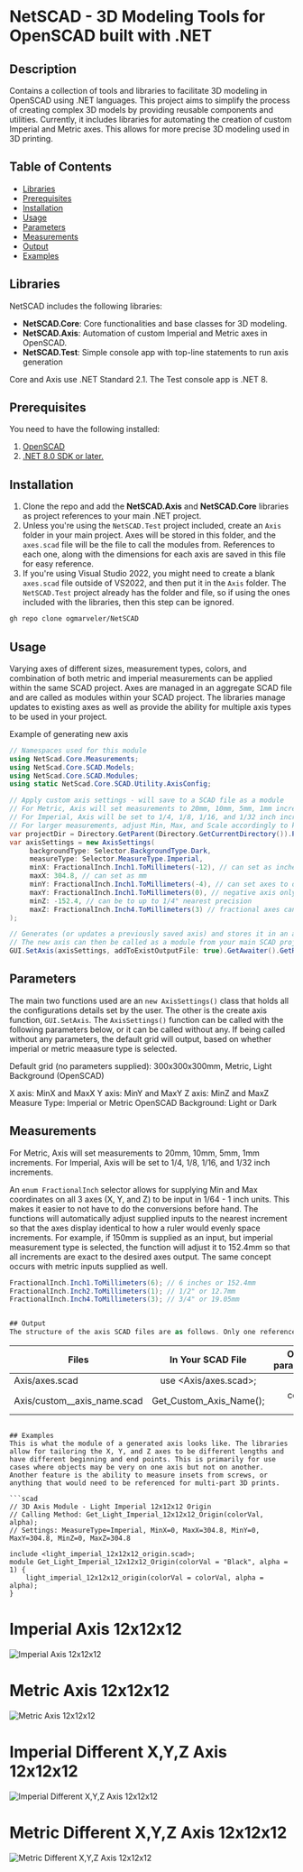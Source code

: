 # NetSCAD - 3D Modeling Tools for OpenSCAD built with .NET

## Description
Contains a collection of tools and libraries to facilitate 3D modeling in OpenSCAD using .NET languages. This project aims to simplify the process of creating complex 3D models by providing reusable components and utilities. Currently, it includes libraries for automating the creation of custom Imperial and Metric axes. This allows for more precise 3D modeling used in 3D printing.

## Table of Contents
- [Libraries](#libraries)
- [Prerequisites](#prerequisites)
- [Installation](#installation)
- [Usage](#usage)
- [Parameters](#parameters)
- [Measurements](#measurements)
- [Output](#output)
- [Examples](#examples)

## Libraries
NetSCAD includes the following libraries:
- **NetSCAD.Core**: Core functionalities and base classes for 3D modeling.
- **NetSCAD.Axis**: Automation of custom Imperial and Metric axes in OpenSCAD.
- **NetSCAD.Test**: Simple console app with top-line statements to run axis generation

Core and Axis use .NET Standard 2.1. The Test console app is .NET 8.

## Prerequisites
You need to have the following installed: 

1. [OpenSCAD](https://openscad.org/downloads.html)
2. [.NET 8.0 SDK or later.](https://dotnet.microsoft.com/en-us/download)

## Installation
1. Clone the repo and add the **NetSCAD.Axis** and **NetSCAD.Core** libraries as project references to your main .NET project.
2. Unless you're using the ``NetSCAD.Test`` project included, create an ``Axis`` folder in your main project. Axes will be stored in this folder, and the ``axes.scad`` file will be the file to call the modules from. References to each one, along with the dimensions for each axis are saved in this file for easy reference.
3. If you're using Visual Studio 2022, you might need to create a blank ``axes.scad`` file outside of VS2022, and then put it in the ``Axis`` folder. The ``NetSCAD.Test`` project already has the folder and file, so if using the ones included with the libraries, then this step can be ignored.

```bash
gh repo clone ogmarveler/NetSCAD
```

## Usage
Varying axes of different sizes, measurement types, colors, and combination of both metric and imperial measurements can be applied within the same SCAD project. Axes are managed in an aggregate SCAD file and are called as modules within your SCAD project. The libraries manage updates to existing axes as well as provide the ability for multiple axis types to be used in your project.

Example of generating new axis
```csharp
// Namespaces used for this module
using NetScad.Core.Measurements;
using NetScad.Core.SCAD.Models;
using NetScad.Core.SCAD.Modules;
using static NetScad.Core.SCAD.Utility.AxisConfig;

// Apply custom axis settings - will save to a SCAD file as a module
// For Metric, Axis will set measurements to 20mm, 10mm, 5mm, 1mm increments.
// For Imperial, Axis will be set to 1/4, 1/8, 1/16, and 1/32 inch increments.
// For larger measurements, adjust Min, Max, and Scale accordingly to keep axis readable.
var projectDir = Directory.GetParent(Directory.GetCurrentDirectory()).Parent.Parent.FullName;
var axisSettings = new AxisSettings(
     backgroundType: Selector.BackgroundType.Dark,
     measureType: Selector.MeasureType.Imperial,
     minX: FractionalInch.Inch1.ToMillimeters(-12), // can set as inches
     maxX: 304.8, // can set as mm
     minY: FractionalInch.Inch1.ToMillimeters(-4), // can set axes to different lengths
     maxY: FractionalInch.Inch1.ToMillimeters(0), // negative axis only can be applied (insets, etc.)
     minZ: -152.4, // can be to up to 1/4" nearest precision
     maxZ: FractionalInch.Inch4.ToMillimeters(3) // fractional axes can be used (3/4")
);

// Generates (or updates a previously saved axis) and stores it in an aggregate axes file
// The new axis can then be called as a module from your main SCAD project file
GUI.SetAxis(axisSettings, addToExistOutputFile: true).GetAwaiter().GetResult();
```

## Parameters
The main two functions used are an ``new AxisSettings()`` class that holds all the configurations details set by the user. The other is the create axis function, ``GUI.SetAxis``. The ``AxisSettings()`` function can be called with the following parameters below, or it can be called without any. If being called without any parameters, the default grid will output, based on whether imperial or metric meaasure type is selected.

Default grid (no parameters supplied): 300x300x300mm, Metric, Light Background (OpenSCAD)

X axis: MinX and MaxX
Y axis: MinY and MaxY
Z axis: MinZ and MaxZ
Measure Type: Imperial or Metric
OpenSCAD Background: Light or Dark

## Measurements
For Metric, Axis will set measurements to 20mm, 10mm, 5mm, 1mm increments.
For Imperial, Axis will be set to 1/4, 1/8, 1/16, and 1/32 inch increments.

An ``enum FractionalInch`` selector allows for supplying Min and Max coordinates on all 3 axes (X, Y, and Z) to be input in 1/64 - 1 inch units. This makes it easier to not have to do the conversions before hand. The functions will automatically adjust supplied inputs to the nearest increment so that the axes display identical to how a ruler would evenly space increments. For example, if 150mm is supplied as an input, but imperial measurement type is selected, the function will adjust it to 152.4mm so that all increments are exact to the desired axes output. The same concept occurs with metric inputs supplied as well.

```csharp
FractionalInch.Inch1.ToMillimeters(6); // 6 inches or 152.4mm
FractionalInch.Inch2.ToMillimeters(1); // 1/2" or 12.7mm
FractionalInch.Inch4.ToMillimeters(3); // 3/4" or 19.05mm


## Output
The structure of the axis SCAD files are as follows. Only one reference in your main SCAD files needs to be made, and this is to the ``Axis/axes.scad`` file that stores all of the generated axis modules. You will need to apply the statement ``use <Axis/axes.scad>;`` in your main file, and then just simply call the axis module of your choice. The module can be called without any arguments, or with a different ``color`` and/or ``alpha`` parameters.

```
| Files                       | In Your SCAD File       | Optional parameters |
| --------------------------- |:-----------------------:| -------------------:|
| Axis/axes.scad              | use <Axis/axes.scad>;   |                     |
| Axis/custom__axis_name.scad | Get_Custom_Axis_Name(); | colorVal, alpha     |
```

## Examples
This is what the module of a generated axis looks like. The libraries allow for tailoring the X, Y, and Z axes to be different lengths and have different beginning and end points. This is primarily for use cases where objects may be very on one axis but not on another. Another feature is the ability to measure insets from screws, or anything that would need to be referenced for multi-part 3D prints.

```scad
// 3D Axis Module - Light Imperial 12x12x12 Origin
// Calling Method: Get_Light_Imperial_12x12x12_Origin(colorVal, alpha);
// Settings: MeasureType=Imperial, MinX=0, MaxX=304.8, MinY=0, MaxY=304.8, MinZ=0, MaxZ=304.8

include <light_imperial_12x12x12_origin.scad>;
module Get_Light_Imperial_12x12x12_Origin(colorVal = "Black", alpha = 1) {
    light_imperial_12x12x12_origin(colorVal = colorVal, alpha = alpha);
}
```

# Imperial Axis 12x12x12
![Imperial Axis 12x12x12]()

# Metric Axis 12x12x12
![Metric Axis 12x12x12]()

# Imperial Different X,Y,Z Axis 12x12x12
![Imperial Different X,Y,Z Axis 12x12x12]()

# Metric Different X,Y,Z Axis 12x12x12
![Metric Different X,Y,Z Axis 12x12x12]()

